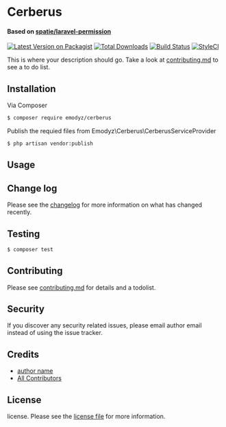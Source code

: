 # Cerberus

#### Based on [spatie/laravel-permission](https://github.com/spatie/laravel-permission)

[![Latest Version on Packagist][ico-version]][link-packagist]
[![Total Downloads][ico-downloads]][link-downloads]
[![Build Status][ico-travis]][link-travis]
[![StyleCI][ico-styleci]][link-styleci]

This is where your description should go. Take a look at [contributing.md](contributing.md) to see a to do list.

## Installation

Via Composer

``` bash
$ composer require emodyz/cerberus
```

Publish the requied files from Emodyz\Cerberus\CerberusServiceProvider
``` bash
$ php artisan vendor:publish
```

## Usage

## Change log

Please see the [changelog](changelog.md) for more information on what has changed recently.

## Testing

``` bash
$ composer test
```

## Contributing

Please see [contributing.md](contributing.md) for details and a todolist.

## Security

If you discover any security related issues, please email author email instead of using the issue tracker.

## Credits

- [author name][link-author]
- [All Contributors][link-contributors]

## License

license. Please see the [license file](license.md) for more information.

[ico-version]: https://img.shields.io/packagist/v/emodyz/cerberus.svg?style=flat-square
[ico-downloads]: https://img.shields.io/packagist/dt/emodyz/cerberus.svg?style=flat-square
[ico-travis]: https://img.shields.io/travis/emodyz/cerberus/master.svg?style=flat-square
[ico-styleci]: https://styleci.io/repos/310239506/shield

[link-packagist]: https://packagist.org/packages/emodyz/cerberus
[link-downloads]: https://packagist.org/packages/emodyz/cerberus
[link-travis]: https://travis-ci.org/emodyz/cerberus
[link-styleci]: https://styleci.io/repos/310239506
[link-author]: https://github.com/emodyz
[link-contributors]: ../../contributors
